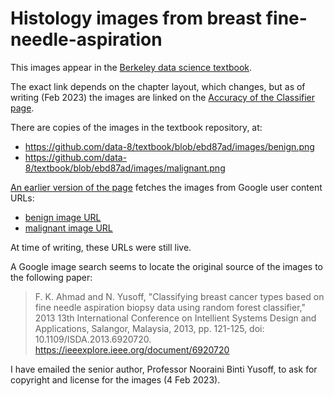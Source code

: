 # Histology images from breast fine-needle-aspiration

This images appear in the [Berkeley data science textbook](https://inferentialthinking.com).

The exact link depends on the chapter layout, which changes, but as of writing
(Feb 2023) the images are linked on the [Accuracy of the Classifier
page](https://inferentialthinking.com/chapters/17/5/Accuracy_of_the_Classifier.html).

There are copies of the images in the textbook repository, at:

* <https://github.com/data-8/textbook/blob/ebd87ad/images/benign.png>
* <https://github.com/data-8/textbook/blob/ebd87ad/images/malignant.png>

[An earlier version of the
page](https://github.com/data-8/textbook/blob/710ed4e/notebooks/Accuracy_of_the_Classifier.ipynb) fetches the images from Google user content URLs:

* [benign image URL](https://camo.githubusercontent.com/774e8b7b4336974845bd62f22b039aa904f32479892cda4e5b230d0167f042e5/68747470733a2f2f6c68352e676f6f676c6575736572636f6e74656e742e636f6d2f735946424269773658423275456b5142544c4344715176666931767a496437712d45467647496b6545716761712d633751374845615435746455494d387255376c352d6139455f38675a7a7144686e464575377856384d6e584165657a3431436b7139444e30774f5f53386e4559307271656b)
* [malignant image URL](https://camo.githubusercontent.com/d332a552c588f0b58f41fa9187b31568bacaa53bfd7da25c5f99fed4ba7597c2/68747470733a2f2f6c68352e676f6f676c6575736572636f6e74656e742e636f6d2f4f70515345304c6d73576d5954616859335841776230525450556c754d6877545f4645624b6846374f553237695678486b366f6e39565472754357326c6f656b7336484943653343686a67347a585a7870396b6f307251684333585f51655468545a4679615163383752545a61477a6f633759)

At time of writing, these URLs were still live.

A Google image search seems to locate the original source of the images to the
following paper:

> F. K. Ahmad and N. Yusoff, "Classifying breast cancer types based on fine
needle aspiration biopsy data using random forest classifier," 2013 13th
International Conference on Intellient Systems Design and Applications,
Salangor, Malaysia, 2013, pp. 121-125, doi: 10.1109/ISDA.2013.6920720.
<https://ieeexplore.ieee.org/document/6920720>

I have emailed the senior author, Professor Nooraini Binti Yusoff, to ask for
copyright and license for the images (4 Feb 2023).
